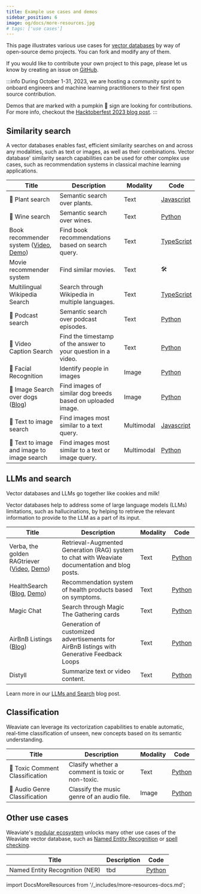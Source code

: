 ```yaml
---
title: Example use cases and demos
sidebar_position: 6
image: og/docs/more-resources.jpg
# tags: ['use cases']
---
```




This page illustrates various use cases for [vector databases](https://weaviate.io/blog/what-is-a-vector-database) by way of open-source demo projects. You can fork and modify any of them.

If you would like to contribute your own project to this page, please let us know by creating an issue on [GitHub](https://github.com/weaviate/weaviate-io/issues).

:::info
During October 1-31, 2023, we are hosting a community sprint to onboard engineers and machine learning practitioners to their first open source contribution.

Demos that are marked with a pumpkin 🎃 sign are looking for contributions. For more info, checkout the [Hacktoberfest 2023 blog post](https://weaviate.io/blog/hacktoberfest-2023).
:::

## Similarity search

A vector databases enables fast, efficient similarity searches on and across any modalities, such as text or images, as well as their combinations. Vector database' similarity search capabilities can be used for other complex use cases, such as recommendation systems in classical machine learning applications.

|Title | Description | Modality | Code |
| --- | --- | --- | --- |
| 🎃 Plant search | Semantic search over plants.  | Text | [Javascript](https://github.com/weaviate-tutorials/DEMO-text-search-plants) |
| 🎃 Wine search | Semantic search over wines. | Text | [Python](https://github.com/weaviate-tutorials/DEMO-text-search-wines) |
| Book recommender system ([Video](https://www.youtube.com/watch?v=SF1ZlRjVsxw), [Demo](https://bookrecs.weaviate.io/)) | Find book recommendations based on search query. | Text | [TypeScript](https://github.com/weaviate/BookRecs) |
| Movie recommender system | Find similar movies. | Text | 🛠️ |
| Multilingual Wikipedia Search | Search through Wikipedia in multiple languages. | Text | [TypeScript](https://github.com/weaviate/weaviate-examples/tree/main/cohere-multilingual-wikipedia-search/frontend) |
| 🎃 Podcast search | Semantic search over podcast episodes. | Text | [Python](https://github.com/weaviate-tutorials/DEMO-semantic-search-podcast) |
| 🎃 Video Caption Search| Find the timestamp of the answer to your question in a video. | Text | [Python](https://github.com/weaviate-tutorials/DEMO-text-search-video-captions) |
| 🎃 Facial Recognition | Identify people in images | Image | [Python](https://github.com/weaviate-tutorials/DEMO-face-recognition) |
| 🎃 Image Search over dogs ([Blog](https://weaviate.io/blog/how-to-build-an-image-search-application-with-weaviate)) | Find images of similar dog breeds based on uploaded image. | Image | [Python](https://github.com/weaviate-tutorials/DEMO-image-search-dogs) |
| 🎃 Text to image search | Find images most similar to a text query. | Multimodal | [Javascript](https://github.com/weaviate-tutorials/DEMO-multimodal-text-to-image-search) |
| 🎃 Text to image and image to image search | Find images most similar to a text or image query. | Multimodal | [Python](https://github.com/weaviate-tutorials/DEMO-multimodal-search) |

## LLMs and search

Vector databases and LLMs go together like cookies and milk!

Vector databases help to address some of large language models (LLMs) limitations, such as hallucinations, by helping to retrieve the relevant information to provide to the LLM as a part of its input.

|Title | Description | Modality | Code |
| --- | --- | --- | --- |
| Verba, the golden RAGtriever ([Video](https://www.youtube.com/watch?v=OSt3sFT1i18 ), [Demo](https://verba.weaviate.io/)) | Retrieval-Augmented Generation (RAG) system to chat with Weaviate documentation and blog posts. | Text | [Python](https://github.com/weaviate/Verba) |
| HealthSearch ([Blog](https://weaviate.io/blog/healthsearch-demo), [Demo](https://healthsearch-frontend.onrender.com/)) | Recommendation system of health products based on symptoms. | Text  | [Python](https://github.com/weaviate/healthsearch-demo) |
| Magic Chat | Search through Magic The Gathering cards | Text | [Python](https://github.com/weaviate/st-weaviate-connection/tree/main) |
| AirBnB Listings ([Blog](https://weaviate.io/blog/generative-feedback-loops-with-llms)) | Generation of customized advertisements for AirBnB listings with Generative Feedback Loops | Text | [Python](https://github.com/weaviate/Generative-Feedback-Loops/) |
| Distyll | Summarize text or video content. | Text | [Python](https://github.com/databyjp/distyll) |


Learn more in our [LLMs and Search](https://weaviate.io/blog/llms-and-search) blog post.

## Classification

Weaviate can leverage its vectorization capabilities to enable automatic, real-time classification of unseen, new concepts based on its semantic understanding.

|Title | Description | Modality | Code |
| --- | --- | --- | --- |
| 🎃 Toxic Comment Classification | Clasify whether a comment is toxic or non-toxic. | Text | [Python](https://github.com/weaviate-tutorials/DEMO-classification-toxic-comment) |
| 🎃 Audio Genre Classification | Classify the music genre of an audio file. | Image | [Python](https://github.com/weaviate-tutorials/DEMO-classification-audio-genre/) |

## Other use cases

Weaviate's [modular ecosystem](https://weaviate.io/developers/weaviate/modules) unlocks many other use cases of the Weaviate vector database, such as [Named Entity Recognition](https://weaviate.io/developers/weaviate/modules/reader-generator-modules/ner-transformers) or [spell checking](https://weaviate.io/developers/weaviate/modules/other-modules/spellcheck).

|Title | Description | Code |
| --- | --- | --- |
| Named Entity Recognition (NER)| tbd |  [Python](https://github.com/weaviate/weaviate-examples/tree/main/example-with-NER-module) |


import DocsMoreResources from '/_includes/more-resources-docs.md';

<DocsMoreResources />
